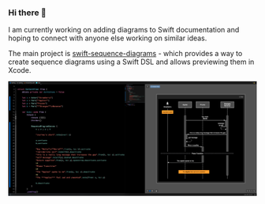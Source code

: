 ### Hi there 👋

I am currently working on adding diagrams to Swift documentation and 
hoping to connect with anyone else working on similar ideas.

The main project is [swift-sequence-diagrams](https://github.com/nickmain/swift-sequence-diagrams) - which
provides a way to create sequence diagrams using a Swift DSL and allows previewing them in Xcode.

![Previewing the DSL in XCode](assets/preview.png)
